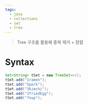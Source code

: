 ```yaml
---
tags:
  - java
  - collections
  - set
  - tree
---
```

> Tree 구조를 활용해 중복 제거 + 정렬
# Syntax

```Java
Set<String> tSet = new TreeSet<>();  
tSet.add("1ramen");  
tSet.add("5pork");  
tSet.add("3kimchi");  
tSet.add("2friedEgg");  
tSet.add("7oup");
```